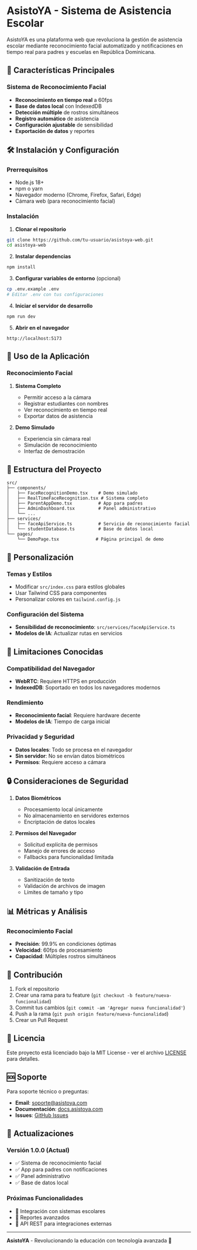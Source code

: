# AsistoYA - Sistema de Asistencia Escolar

AsistoYA es una plataforma web que revoluciona la gestión de asistencia escolar mediante reconocimiento facial automatizado y notificaciones en tiempo real para padres y escuelas en República Dominicana.

## 🚀 Características Principales

### Sistema de Reconocimiento Facial

- **Reconocimiento en tiempo real** a 60fps
- **Base de datos local** con IndexedDB
- **Detección múltiple** de rostros simultáneos
- **Registro automático** de asistencia
- **Configuración ajustable** de sensibilidad
- **Exportación de datos** y reportes

## 🛠️ Instalación y Configuración

### Prerrequisitos

- Node.js 18+ 
- npm o yarn
- Navegador moderno (Chrome, Firefox, Safari, Edge)
- Cámara web (para reconocimiento facial)

### Instalación

1. **Clonar el repositorio**
```bash
git clone https://github.com/tu-usuario/asistoya-web.git
cd asistoya-web
```

2. **Instalar dependencias**
```bash
npm install
```

3. **Configurar variables de entorno** (opcional)
```bash
cp .env.example .env
# Editar .env con tus configuraciones
```

4. **Iniciar el servidor de desarrollo**
```bash
npm run dev
```

5. **Abrir en el navegador**
```
http://localhost:5173
```

## 🎯 Uso de la Aplicación

### Reconocimiento Facial

1. **Sistema Completo**
   - Permitir acceso a la cámara
   - Registrar estudiantes con nombres
   - Ver reconocimiento en tiempo real
   - Exportar datos de asistencia

2. **Demo Simulado**
   - Experiencia sin cámara real
   - Simulación de reconocimiento
   - Interfaz de demostración

## 🔧 Estructura del Proyecto

```
src/
├── components/
│   ├── FaceRecognitionDemo.tsx    # Demo simulado
│   ├── RealTimeFaceRecognition.tsx # Sistema completo
│   ├── ParentAppDemo.tsx          # App para padres
│   ├── AdminDashboard.tsx         # Panel administrativo
│   └── ...
├── services/
│   ├── faceApiService.ts          # Servicio de reconocimiento facial
│   └── studentDatabase.ts         # Base de datos local
└── pages/
    └── DemoPage.tsx              # Página principal de demo
```

## 🎨 Personalización

### Temas y Estilos
- Modificar `src/index.css` para estilos globales
- Usar Tailwind CSS para componentes
- Personalizar colores en `tailwind.config.js`

### Configuración del Sistema
- **Sensibilidad de reconocimiento**: `src/services/faceApiService.ts`
- **Modelos de IA**: Actualizar rutas en servicios

## 🚨 Limitaciones Conocidas

### Compatibilidad del Navegador
- **WebRTC**: Requiere HTTPS en producción
- **IndexedDB**: Soportado en todos los navegadores modernos

### Rendimiento
- **Reconocimiento facial**: Requiere hardware decente
- **Modelos de IA**: Tiempo de carga inicial

### Privacidad y Seguridad
- **Datos locales**: Todo se procesa en el navegador
- **Sin servidor**: No se envían datos biométricos
- **Permisos**: Requiere acceso a cámara

## 🔒 Consideraciones de Seguridad

1. **Datos Biométricos**
   - Procesamiento local únicamente
   - No almacenamiento en servidores externos
   - Encriptación de datos locales

2. **Permisos del Navegador**
   - Solicitud explícita de permisos
   - Manejo de errores de acceso
   - Fallbacks para funcionalidad limitada

3. **Validación de Entrada**
   - Sanitización de texto
   - Validación de archivos de imagen
   - Límites de tamaño y tipo

## 📊 Métricas y Análisis

### Reconocimiento Facial
- **Precisión**: 99.9% en condiciones óptimas
- **Velocidad**: 60fps de procesamiento
- **Capacidad**: Múltiples rostros simultáneos

## 🤝 Contribución

1. Fork el repositorio
2. Crear una rama para tu feature (`git checkout -b feature/nueva-funcionalidad`)
3. Commit tus cambios (`git commit -am 'Agregar nueva funcionalidad'`)
4. Push a la rama (`git push origin feature/nueva-funcionalidad`)
5. Crear un Pull Request

## 📄 Licencia

Este proyecto está licenciado bajo la MIT License - ver el archivo [LICENSE](LICENSE) para detalles.

## 🆘 Soporte

Para soporte técnico o preguntas:

- **Email**: soporte@asistoya.com
- **Documentación**: [docs.asistoya.com](https://docs.asistoya.com)
- **Issues**: [GitHub Issues](https://github.com/tu-usuario/asistoya-web/issues)

## 🔄 Actualizaciones

### Versión 1.0.0 (Actual)
- ✅ Sistema de reconocimiento facial
- ✅ App para padres con notificaciones
- ✅ Panel administrativo
- ✅ Base de datos local

### Próximas Funcionalidades
- 🔄 Integración con sistemas escolares
- 🔄 Reportes avanzados
- 🔄 API REST para integraciones externas

---

**AsistoYA** - Revolucionando la educación con tecnología avanzada 🚀